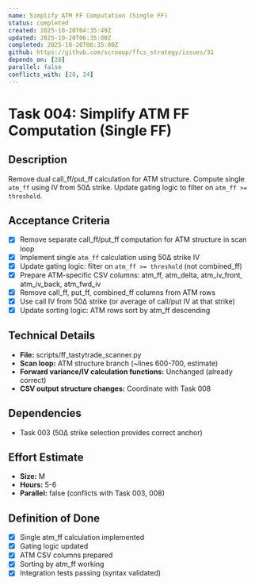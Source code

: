 ```yaml
---
name: Simplify ATM FF Computation (Single FF)
status: completed
created: 2025-10-20T04:35:49Z
updated: 2025-10-20T06:35:00Z
completed: 2025-10-20T06:35:00Z
github: https://github.com/scrooop/ffcs_strategy/issues/31
depends_on: [28]
parallel: false
conflicts_with: [28, 24]
---
```


# Task 004: Simplify ATM FF Computation (Single FF)

## Description

Remove dual call_ff/put_ff calculation for ATM structure. Compute single `atm_ff` using IV from 50Δ strike. Update gating logic to filter on `atm_ff >= threshold`.

## Acceptance Criteria

- [x] Remove separate call_ff/put_ff computation for ATM structure in scan loop
- [x] Implement single `atm_ff` calculation using 50Δ strike IV
- [x] Update gating logic: filter on `atm_ff >= threshold` (not combined_ff)
- [x] Prepare ATM-specific CSV columns: atm_ff, atm_delta, atm_iv_front, atm_iv_back, atm_fwd_iv
- [x] Remove call_ff, put_ff, combined_ff columns from ATM rows
- [x] Use call IV from 50Δ strike (or average of call/put IV at that strike)
- [x] Update sorting logic: ATM rows sort by atm_ff descending

## Technical Details

- **File:** scripts/ff_tastytrade_scanner.py
- **Scan loop:** ATM structure branch (~lines 600-700, estimate)
- **Forward variance/IV calculation functions:** Unchanged (already correct)
- **CSV output structure changes:** Coordinate with Task 008

## Dependencies

- Task 003 (50Δ strike selection provides correct anchor)

## Effort Estimate

- **Size:** M
- **Hours:** 5-6
- **Parallel:** false (conflicts with Task 003, 008)

## Definition of Done

- [x] Single atm_ff calculation implemented
- [x] Gating logic updated
- [x] ATM CSV columns prepared
- [x] Sorting by atm_ff working
- [x] Integration tests passing (syntax validated)
